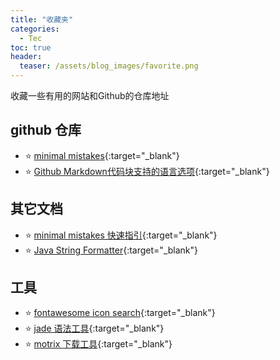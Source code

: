 ```yaml
---
title: "收藏夹"
categories:
  - Tec
toc: true
header:
  teaser: /assets/blog_images/favorite.png
---
```

收藏一些有用的网站和Github的仓库地址

## github 仓库
 * ⭐️ [minimal mistakes](https://github.com/mmistakes/minimal-mistakes){:target="_blank"}
 * ⭐️ [Github Markdown代码块支持的语言选项](https://github.com/github/linguist/blob/master/lib/linguist/languages.yml){:target="_blank"}


## 其它文档
 * ⭐️ [minimal mistakes 快速指引](https://mmistakes.github.io/minimal-mistakes/docs/quick-start-guide/){:target="_blank"}
 * ⭐️ [Java String Formatter](https://docs.oracle.com/javase/8/docs/api/java/util/Formatter.html){:target="_blank"}

## 工具
 * ⭐️ [fontawesome icon search](https://fontawesome.com/icons?d=gallery){:target="_blank"}
 * ⭐️ [jade 语法工具](http://naltatis.github.io/jade-syntax-docs/){:target="_blank"}
 * ⭐️ [motrix 下载工具](https://motrix.app/){:target="_blank"}